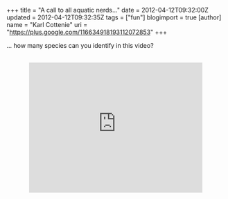 +++
title = "A call to all aquatic nerds..."
date = 2012-04-12T09:32:00Z
updated = 2012-04-12T09:32:35Z
tags = ["fun"]
blogimport = true 
[author]
	name = "Karl Cottenie"
	uri = "https://plus.google.com/116634918193112072853"
+++

... how many species can you identify in this video?<br /><br /><div style="text-align: center;"><iframe allowfullscreen="" frameborder="0" height="300" mozallowfullscreen="" src="http://player.vimeo.com/video/39784233?color=65c7a5" webkitallowfullscreen="" width="400"></iframe></div>
